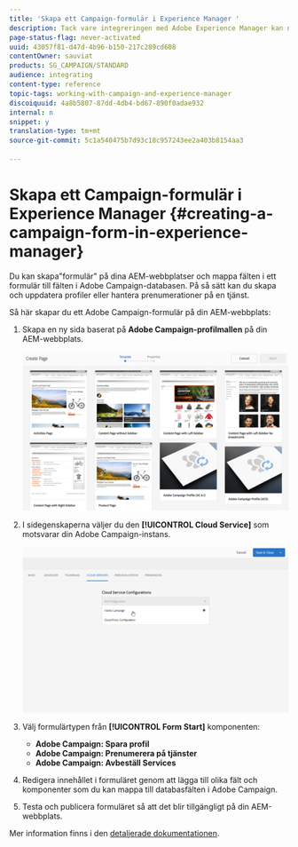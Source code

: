 ```yaml
---
title: 'Skapa ett Campaign-formulär i Experience Manager '
description: Tack vare integreringen med Adobe Experience Manager kan ni skapa formulär direkt i AEM för att skapa och uppdatera profiler eller hantera prenumerationer.
page-status-flag: never-activated
uuid: 43057f81-d47d-4b96-b150-217c289cd608
contentOwner: sauviat
products: SG_CAMPAIGN/STANDARD
audience: integrating
content-type: reference
topic-tags: working-with-campaign-and-experience-manager
discoiquuid: 4a8b5807-87dd-4db4-bd67-890f0adae932
internal: n
snippet: y
translation-type: tm+mt
source-git-commit: 5c1a540475b7d93c18c957243ee2a403b8154aa3

---
```



# Skapa ett Campaign-formulär i Experience Manager {#creating-a-campaign-form-in-experience-manager}

Du kan skapa&quot;formulär&quot; på dina AEM-webbplatser och mappa fälten i ett formulär till fälten i Adobe Campaign-databasen. På så sätt kan du skapa och uppdatera profiler eller hantera prenumerationer på en tjänst.

Så här skapar du ett Adobe Campaign-formulär på din AEM-webbplats:

1. Skapa en ny sida baserat på **Adobe Campaign-profilmallen** på din AEM-webbplats.

   ![](assets/aem_content_forms.png)

1. I sidegenskaperna väljer du den **[!UICONTROL Cloud Service]** som motsvarar din Adobe Campaign-instans.

   ![](assets/aem_content_forms_2.png)

1. Välj formulärtypen från **[!UICONTROL Form Start]** komponenten:

   * **Adobe Campaign: Spara profil**
   * **Adobe Campaign: Prenumerera på tjänster**
   * **Adobe Campaign: Avbeställ Services**

1. Redigera innehållet i formuläret genom att lägga till olika fält och komponenter som du kan mappa till databasfälten i Adobe Campaign.
1. Testa och publicera formuläret så att det blir tillgängligt på din AEM-webbplats.

Mer information finns i den [detaljerade dokumentationen](https://docs.adobe.com/content/help/en/experience-manager-65/authoring/aem-adobe-campaign/adobe-campaign-forms.html).
